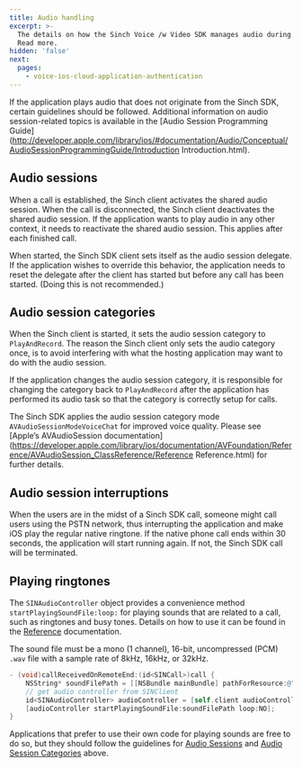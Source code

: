 ```yaml
---
title: Audio handling
excerpt: >-
  The details on how the Sinch Voice /w Video SDK manages audio during calls.
  Read more.
hidden: 'false'
next:
  pages:
    - voice-ios-cloud-application-authentication
---
```


If the application plays audio that does not originate from the Sinch SDK, certain guidelines should be followed. Additional information on audio session-related topics is available in the [Audio Session Programming Guide](http://developer.apple.com/library/ios/#documentation/Audio/Conceptual/AudioSessionProgrammingGuide/Introduction Introduction.html).

## Audio sessions

When a call is established, the Sinch client activates the shared audio session. When the call is disconnected, the Sinch client deactivates the shared audio session. If the application wants to play audio in any other context, it needs to reactivate the shared audio session. This applies after each finished call.

When started, the Sinch SDK client sets itself as the audio session delegate. If the application wishes to override this behavior, the application needs to reset the delegate after the client has started but before any call has been started. (Doing this is not recommended.)

## Audio session categories

When the Sinch client is started, it sets the audio session category to `PlayAndRecord`. The reason the Sinch client only sets the audio category once, is to avoid interfering with what the hosting application may want to do with the audio session.

If the application changes the audio session category, it is responsible for changing the category back to `PlayAndRecord` after the application has performed its audio task so that the category is correctly setup for calls.

The Sinch SDK applies the audio session category mode `AVAudioSessionModeVoiceChat` for improved voice quality. Please see [Apple’s AVAudioSession documentation](https://developer.apple.com/library/ios/documentation/AVFoundation/Reference/AVAudioSession_ClassReference/Reference Reference.html) for further details.

## Audio session interruptions

When the users are in the midst of a Sinch SDK call, someone might call users using the PSTN network, thus interrupting the application and make iOS play the regular native ringtone. If the native phone call ends within 30 seconds, the application will start running again. If not, the Sinch SDK call will be terminated.

## Playing ringtones

The `SINAudioController` object provides a convenience method `startPlayingSoundFile:loop:` for playing sounds that are related to a call, such as ringtones and busy tones. Details on how to use it can be found in the [Reference](reference\html\Protocols\SINAudioController.html) documentation.

The sound file must be a mono (1 channel), 16-bit, uncompressed (PCM) `.wav` file with a sample rate of 8kHz, 16kHz, or 32kHz.

```objectivec
- (void)callReceivedOnRemoteEnd:(id<SINCall>)call {
    NSString* soundFilePath = [[NSBundle mainBundle] pathForResource:@"progresstone" ofType:@"wav"];
    // get audio controller from SINClient
    id<SINAudioController> audioController = [self.client audioController];
    [audioController startPlayingSoundFile:soundFilePath loop:NO];
}
```

Applications that prefer to use their own code for playing sounds are free to do so, but they should follow the guidelines for [Audio Sessions](#audio-sessions) and [Audio Session Categories](#audio-session-categories) above.
